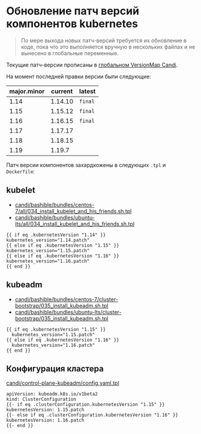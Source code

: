 # Обновление патч версий компонентов kubernetes

> По мере выхода новых патч-версий требуется их обновление в коде, пока что это выполняется вручную в нескольких файлах и не вынесено в глобальные переменные.

Текущие патч-версии прописаны в [глобальном VersionMap Candi](../../../candi/version_map.yml).

На момент последней правки версии были следующие:

| major.minor | current | latest |
| --- | --- | --- |
| 1.14 | 1.14.10 | `final` |
| 1.15 | 1.15.12 | `final` |
| 1.16 | 1.16.15 | `final` |
| 1.17 | 1.17.17 |         |
| 1.18 | 1.18.15 |         |
| 1.19 | 1.19.7  |         |

Патч версии компонентов захардкожены в следующих `.tpl` и `Dockerfile`:

## kubelet
- [candi/bashible/bundles/centos-7/all/034_install_kubelet_and_his_friends.sh.tpl](../../../candi/bashible/bundles/centos-7/all/034_install_kubelet_and_his_friends.sh.tpl)
- [candi/bashible/bundles/ubuntu-lts/all/034_install_kubelet_and_his_friends.sh.tpl](../../../candi/bashible/bundles/ubuntu-lts/all/034_install_kubelet_and_his_friends.sh.tpl)

```gotemplate
{{ if eq .kubernetesVersion "1.14" }}
kubernetes_version="1.14.patch"
{{ else if eq .kubernetesVersion "1.15" }}
kubernetes_version="1.15.patch"
{{ else if eq .kubernetesVersion "1.16" }}
kubernetes_version="1.16.patch"
{{ end }}
```

## kubeadm
- [candi/bashible/bundles/centos-7/cluster-bootstrap/035_install_kubeadm.sh.tpl](../../../candi/bashible/bundles/centos-7/cluster-bootstrap/035_install_kubeadm.sh.tpl)
- [candi/bashible/bundles/ubuntu-lts/cluster-bootstrap/035_install_kubeadm.sh.tpl](../../../candi/bashible/bundles/ubuntu-lts/cluster-bootstrap/035_install_kubeadm.sh.tpl)

```gotemplate
{{ if eq .kubernetesVersion "1.15" }}
  kubernetes_version="1.15.patch"
{{ else if eq .kubernetesVersion "1.16" }}
  kubernetes_version="1.16.patch"
{{ end }}
```

## Конфигурация кластера
[candi/control-plane-kubeadm/config.yaml.tpl](../../../candi/control-plane-kubeadm/config.yaml.tpl)
```gotemplate
apiVersion: kubeadm.k8s.io/v1beta2
kind: ClusterConfiguration
{{- if eq .clusterConfiguration.kubernetesVersion "1.15" }}
kubernetesVersion: 1.15.patch
{{- else if eq .clusterConfiguration.kubernetesVersion "1.16" }}
kubernetesVersion: 1.16.patch
{{- end }}
```
